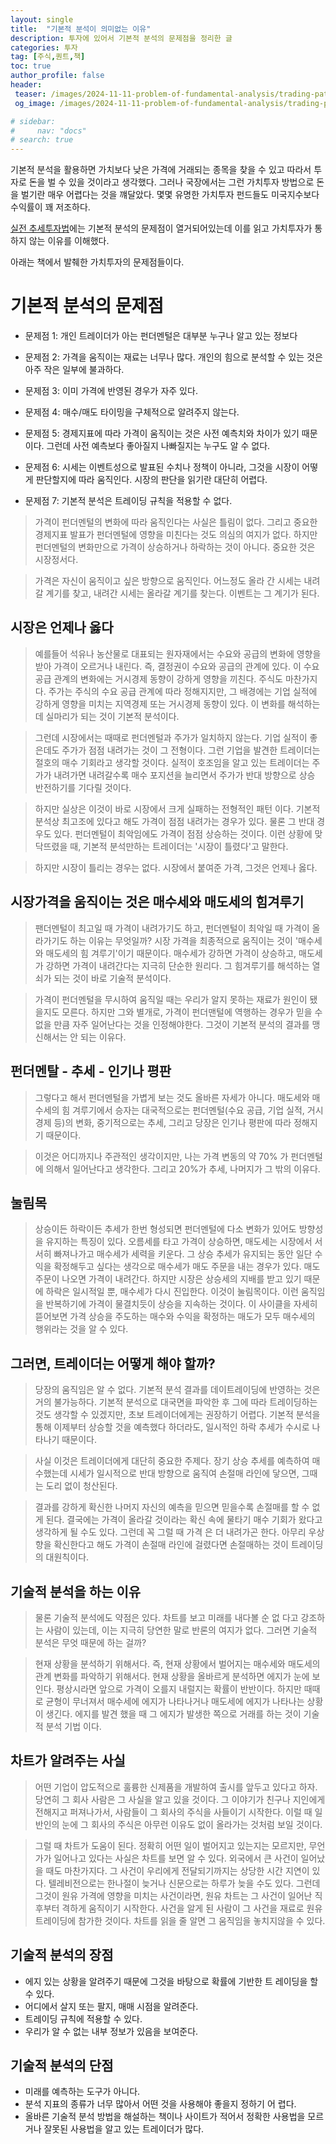 ```yaml
---
layout: single
title:  "기본적 분석이 의미없는 이유"
description: 투자에 있어서 기본적 분석의 문제점을 정리한 글
categories: 투자
tag: [주식,퀀트,책]
toc: true
author_profile: false
header:
 teaser: /images/2024-11-11-problem-of-fundamental-analysis/trading-pattern.webp
 og_image: /images/2024-11-11-problem-of-fundamental-analysis/trading-pattern.webp

# sidebar:
#     nav: "docs"
# search: true
---
```

기본적 분석을 활용하면 가치보다 낮은 가격에 거래되는 종목을 찾을 수 있고 따라서 투자로 돈을 벌 수 있을 것이라고 생각했다. 그러나 국장에서는 그런 가치투자 방법으로 돈을 벌기란 매우 어렵다는 것을 꺠달았다. 몇몇 유명한 가치투자 펀드들도 미국지수보다 수익률이 꽤 저조하다.

[실전 추세투자법](/투자/trading-edge-book)에는 기본적 분석의 문제점이 열거되어있는데 이를 읽고 가치투자가 통하지 않는 이유를 이해했다.

아래는 책에서 발췌한 가치투자의 문제점들이다.

# 기본적 분석의 문제점
- 문제점 1: 개인 트레이더가 아는 펀더멘털은 대부분 누구나 알고 있는 정보다

- 문제점 2: 가격을 움직이는 재료는 너무나 많다. 개인의 힘으로 분석할 수 있는 것은 아주 작은 일부에 불과하다.

- 문제점 3: 이미 가격에 반영된 경우가 자주 있다.

- 문제점 4: 매수/매도 타이밍을 구체적으로 알려주지 않는다.

- 문제점 5: 경제지표에 따라 가격이 움직이는 것은 사전 예측치와 차이가 있기 때문이다. 그런데 사전 예측보다 좋아질지 나빠질지는 누구도 알 수 없다.

- 문제점 6: 시세는 이벤트성으로 발표된 수치나 정책이 아니라, 그것을 시장이 어떻게 판단할지에 따라 움직인다. 시장의 판단을 읽기란 대단히 어렵다.

- 문제점 7: 기본적 분석은 트레이딩 규칙을 적용할 수 없다.

> 가격이 펀더멘털의 변화에 따라 움직인다는 사실은 틀림이 없다. 그리고 중요한 경제지표 발표가 펀더멘털에 영향을 미친다는 것도 의심의 여지가 없다. 하지만 펀더멘털의 변화만으로 가격이 상승하거나 하락하는 것이 아니다. 중요한 것은 시장정서다.

> 가격은 자신이 움직이고 싶은 방향으로 움직인다. 어느정도 올라 간 시세는 내려갈 계기를 찾고, 내려간 시세는 올라갈 계기를 찾는다. 이벤트는 그 계기가 된다. 


## 시장은 언제나 옳다
> 예를들어 석유나 농산물로 대표되는 원자재에서는 수요와 공급의 변화에 영향을 받아 가격이 오르거나 내린다. 즉, 결정권이 수요와 공급의 관계에 있다. 이 수요 공급 관계의 변화에는 거시경제 동향이 강하게 영향을 끼친다. 주식도 마찬가지다. 주가는 주식의 수요 공급 관계에 따라 정해지지만, 그 배경에는 기업 실적에 강하게 영향을 미치는 지역경제 또는 거시경제 동향이 있다. 이 변화를 해석하는 데 실마리가 되는 것이 기본적 분석이다.

> 그런데 시장에서는 때때로 펀더멘털과 주가가 일치하지 않는다. 기업 실적이 좋은데도 주가가 점점 내려가는 것이 그 전형이다. 그런 기업을 발견한 트레이더는 절호의 매수 기회라고 생각할 것이다. 실적이 호조임을 알고 있는 트레이더는 주가가 내려가면 내려갈수록 매수 포지션을 늘리면서 주가가 반대 방향으로 상승 반전하기를 기다릴 것이다.

> 하지만 실상은 이것이 바로 시장에서 크게 실패하는 전형적인 패턴 이다. 기본적 분석상 최고조에 있다고 해도 가격이 점점 내려가는 경우가 있다. 물론 그 반대 경우도 있다. 펀더멘털이 최악임에도 가격이 점점 상승하는 것이다. 이런 상황에 맞닥뜨렸을 때, 기본적 분석만하는 트레이더는 '시장이 틀렸다'고 말한다.

> 하지만 시장이 틀리는 경우는 없다. 시장에서 붙여준 가격, 그것은 언제나 옳다.

## 시장가격을 움직이는 것은 매수세와 매도세의 힘겨루기
> 팬더멘털이 최고일 때 가격이 내려가기도 하고, 펀더멘털이 최악일 때 가격이 올라가기도 하는 이유는 무엇일까? 시장 가격을 최종적으로 움직이는 것이 '매수세와 매도세의 힘 겨루기'이기 때문이다. 매수세가 강하면 가격이 상승하고, 매도세가 강하면 가격이 내려간다는 지극히 단순한 원리다. 그 힘겨루기를 해석하는 열쇠가 되는 것이 바로 기술적 분석이다.

> 가격이 펀더멘털을 무시하여 움직일 때는 우리가 알지 못하는 재료가 원인이 됐을지도 모른다. 하지만 그와 별개로, 가격이 펀더맨털에 역행하는 경우가 믿을 수 없을 만큼 자주 일어난다는 것을 인정해야한다. 그것이 기본적 분석의 결과를 맹신해서는 안 되는 이유다.

## 펀더멘탈 - 추세 - 인기나 평판 
> 그렇다고 해서 펀더멘털을 가볍게 보는 것도 올바른 자세가 아니다. 매도세와 매수세의 힘 겨루기에서 승자는 대국적으로는 펀더멘털(수요 공급, 기업 실적, 거시경제 등)의 변화, 중기적으로는 추세, 그리고 당장은 인기나 평판에 따라 정해지기 때문이다.

> 이것은 어디까지나 주관적인 생각이지만, 나는 가격 변동의 약 70% 가 펀더멘털에 의해서 일어난다고 생각한다. 그리고 20%가 추세, 나머지가 그 밖의 이유다.

## 눌림목
> 상승이든 하락이든 추세가 한번 형성되면 펀더멘털에 다소 변화가 있어도 방향성을 유지하는 특징이 있다. 오름세를 타고 가격이 상승하면, 매도세는 시장에서 서서히 빠져나가고 매수세가 세력을 키운다. 그 상승 추세가 유지되는 동안 일단 수익을 확정해두고 싶다는 생각으로 매수세가 매도 주문을 내는 경우가 있다. 매도 주문이 나오면 가격이 내려간다. 하지만 시장은 상승세의 지배를 받고 있기 때문에 하락은 일시적일 뿐, 매수세가 다시 진입한다. 이것이 눌림목이다. 이런 움직임을 반복하기에 가격이 물결치듯이 상승을 지속하는 것이다. 이 사이클을 자세히 뜯어보면 가격 상승을 주도하는 매수와 수익을 확정하는 매도가 모두 매수세의 행위라는 것을 알 수 있다.

## 그러면, 트레이더는 어떻게 해야 할까?
> 당장의 움직임은 알 수 없다. 기본적 분석 결과를 데이트레이딩에 반영하는 것은 거의 불가능하다. 기본적 분석으로 대국면을 파악한 후 그에 따라 트레이딩하는 것도 생각할 수 있겠지만, 초보 트레이더에게는 권장하기 어렵다. 기본적 분석을 통해 이제부터 상승할 것을 예측했다 하더라도, 일시적인 하락 추세가 수시로 나타나기 때문이다.

> 사실 이것은 트레이더에게 대단히 중요한 주제다. 장기 상승 추세를 예측하여 매수했는데 시세가 일시적으로 반대 방향으로 움직여 손절매 라인에 닿으면, 그때는 도리 없이 청산된다.

> 결과를 강하게 확신한 나머지 자신의 예측을 믿으면 믿을수록 손절매를 할 수 없게 된다. 결국에는 가격이 올라갈 것이라는 확신 속에 물타기 매수 기회가 왔다고 생각하게 될 수도 있다. 그런데 꼭 그럴 때 가격 은 더 내려가곤 한다. 아무리 우상향을 확신한다고 해도 가격이 손절매 라인에 걸렸다면 손절매하는 것이 트레이딩의 대원칙이다. 

## 기술적 분석을 하는 이유
> 물론 기술적 분석에도 약점은 있다. 차트를 보고 미래를 내다볼 순 없 다고 강조하는 사람이 있는데, 이는 지극히 당연한 말로 반론의 여지가 없다. 그러면 기술적 분석은 무엇 때문에 하는 걸까?

> 현재 상황을 분석하기 위해서다. 즉, 현재 상황에서 벌어지는 매수세와 매도세의 관계 변화를 파악하기 위해서다. 현재 상황을 올바르게 분석하면 에지가 눈에 보인다. 평상시라면 앞으로 가격이 오를지 내럴지는 확률이 반반이다. 하지만 때때로 균형이 무너져서 매수세에 에지가 나타나거나 매도세에 에지가 나타나는 상황이 생긴다. 에지를 발견 했을 때 그 에지가 발생한 쪽으로 거래를 하는 것이 기술적 분석 기법 이다.

## 차트가 알려주는 사실
> 어떤 기업이 압도적으로 훌륭한 신제품을 개발하여 출시를 앞두고 있다고 하자. 당연히 그 회사 사람은 그 사실을 알고 있을 것이다. 그 이야기가 친구나 지인에게 전해지고 퍼져나가서, 사람들이 그 회사의 주식을 사들이기 시작한다. 이럴 때 일반인의 눈에 그 회사의 주식은 아무런 이유도 없이 올라가는 것처럼 보일 것이다. 

> 그럴 때 차트가 도움이 된다. 정확히 어떤 일이 벌어지고 있는지는 모르지만, 무언가가 일어나고 있다는 사실은 차트를 보면 알 수 있다. 외국에서 큰 사건이 일어났을 때도 마찬가지다. 그 사건이 우리에게 전달되기까지는 상당한 시간 지연이 있다. 텔레비전으로는 한나절이 늦거나 신문으로는 하루가 늦을 수도 있다. 그런데 그것이 원유 가격에 영향을 미치는 사건이라면, 원유 차트는 그 사건이 일어난 직후부터 격하게 움직이기 시작한다. 사건을 알게 된 사람이 그 사건을 재료로 원유 트레이딩에 참가한 것이다. 차트를 읽을 줄 알면 그 움직임을 놓치지않을 수 있다.

## 기술적 분석의 장점
- 에지 있는 상황을 알려주기 때문에 그것을 바탕으로 확률에 기반한 트 레이딩을 할 수 있다.
- 어디에서 살지 또는 팔지, 매매 시점을 알려준다.
- 트레이딩 규칙에 적용할 수 있다.
- 우리가 알 수 없는 내부 정보가 있음을 보여준다.

## 기술적 분석의 단점
- 미래를 예측하는 도구가 아니다.
- 분석 지표의 종류가 너무 많아서 어떤 것을 사용해야 좋을지 정하기 어 렵다.
- 올바른 기술적 분석 방법을 해설하는 책이나 사이트가 적어서 정확한 사용법을 모르거나 잘못된 사용법을 알고 있는 트레이더가 많다.